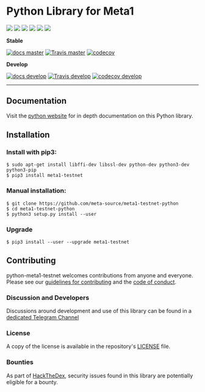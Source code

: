 # Python Library for Meta1

![](https://img.shields.io/pypi/v/meta1-testnet.svg?style=for-the-badge)
![](https://img.shields.io/github/release/meta1-testnet/python-meta1-testnet.svg?style=for-the-badge)
![](https://img.shields.io/github/downloads/meta1-testnet/python-meta1-testnet/total.svg?style=for-the-badge)
![](https://img.shields.io/pypi/pyversions/meta1-testnet.svg?style=for-the-badge)
![](https://img.shields.io/pypi/l/meta1-testnet.svg?style=for-the-badge)
![](https://cla-assistant.io/readme/badge/meta1-testnet/python-meta1-testnet)

**Stable**

[![docs master](https://readthedocs.org/projects/python-meta1-testnet/badge/?version=latest)](http://python-meta1-testnet.readthedocs.io/en/latest/)
[![Travis master](https://travis-ci.org/meta1-testnet/python-meta1-testnet.png?branch=master)](https://travis-ci.org/meta1-testnet/python-meta1-testnet)
[![codecov](https://codecov.io/gh/meta1-testnet/python-meta1-testnet/branch/master/graph/badge.svg)](https://codecov.io/gh/meta1-testnet/python-meta1-testnet)

**Develop**

[![docs develop](https://readthedocs.org/projects/python-meta1-testnet/badge/?version=develop)](http://python-meta1-testnet.readthedocs.io/en/develop/)
[![Travis develop](https://travis-ci.org/meta1-testnet/python-meta1-testnet.png?branch=develop)](https://travis-ci.org/meta1-testnet/python-meta1-testnet)
[![codecov develop](https://codecov.io/gh/meta1-testnet/python-meta1-testnet/branch/develop/graph/badge.svg)](https://codecov.io/gh/meta1-testnet/python-meta1-testnet)

---

## Documentation

Visit the [python website](http://docs.pybitshares.com/en/latest/) for in depth documentation on this Python library.

## Installation

### Install with pip3:

    $ sudo apt-get install libffi-dev libssl-dev python-dev python3-dev python3-pip
    $ pip3 install meta1-testnet

### Manual installation:

    $ git clone https://github.com/meta-source/meta1-testnet-python
    $ cd meta1-testnet-python
    $ python3 setup.py install --user

### Upgrade

    $ pip3 install --user --upgrade meta1-testnet

## Contributing

python-meta1-testnet welcomes contributions from anyone and everyone. Please
see our [guidelines for contributing](CONTRIBUTING.md) and the [code of
conduct](CODE_OF_CONDUCT.md).

### Discussion and Developers

Discussions around development and use of this library can be found in a
[dedicated Telegram Channel](hhttps://t.me/meta1exchange)

### License

A copy of the license is available in the repository's
[LICENSE](LICENSE.txt) file.

### Bounties

As part of [HackTheDex](https://hackthedex.io), security issues found in this
library are potentially eligible for a bounty.
